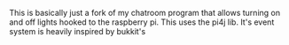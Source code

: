 This is basically just a fork of my chatroom program that allows turning on and off lights hooked to the raspberry pi. This uses the pi4j lib. It's event system is heavily inspired by bukkit's
